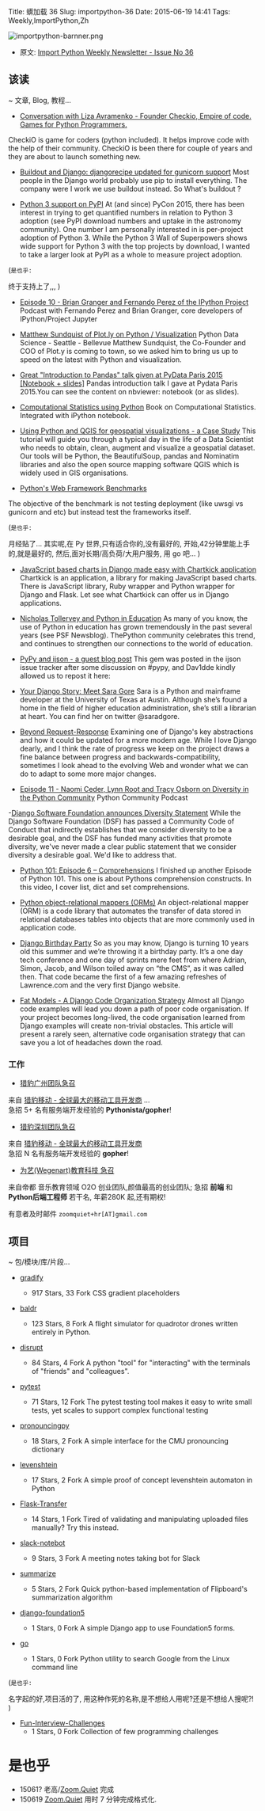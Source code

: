 Title: 蠎加载 36
Slug: importpython-36
Date: 2015-06-19 14:41
Tags: Weekly,ImportPython,Zh 

![importpython-barnner.png](http://zoomq.qiniudn.com/ZQCollection/snap/importpython-barnner.png?imageView2/2/h/210)


- 原文: [Import Python Weekly Newsletter - Issue No 36](http://importpython.com/newsletter/no/36/)


## 该读
~ 文章, Blog, 教程...

- [Conversation with Liza Avramenko - Founder Checkio, Empire of code. Games for Python Programmers.](http://importpython.com/blog/post/conversation-liza-avramenko-founder-checkio-empire-code-games-python-programmers)

CheckiO is game for coders (python included). It helps improve code with the help of their community. CheckiO is been there for couple of years and they are about to launch something new.

- [Buildout and Django: djangorecipe updated for gunicorn support](http://reinout.vanrees.org/weblog/2015/06/16/djangorecipe-gunicorn.html)
Most people in the Django world probably use pip to install everything. The company were I work we use buildout instead. So What's buildout ?

- [Python 3 support on PyPI](http://nothingbutsnark.svbtle.com/python-3-support-on-pypi)
At (and since) PyCon 2015, there has been interest in trying to get quantified numbers in relation to Python 3 adoption (see PyPI download numbers and uptake in the astronomy community). One number I am personally interested in is per-project adoption of Python 3. While the Python 3 Wall of Superpowers shows wide support for Python 3 with the top projects by download, I wanted to take a larger look at PyPI as a whole to measure project adoption.

(`是也乎:`

终于支持上了,,,
)

- [Episode 10 - Brian Granger and Fernando Perez of the IPython Project](http://podcastinit.podbean.com/e/episode-10-brian-granger-and-fernando-perez-of-the-ipython-project-1434193715/)
Podcast with Fernando Perez and Brian Granger, core developers of IPython/Project Jupyter

- [Matthew Sundquist of Plot.ly on Python / Visualization](http://www.meetup.com/seattle-python-data-science/events/223183575/)
Python Data Science - Seattle - Bellevue Matthew Sundquist, the Co-Founder and COO of Plot.y is coming to town, so we asked him to bring us up to speed on the latest with Python and visualization.

- [Great "Introduction to Pandas" talk given at PyData Paris 2015 [Notebook + slides]](https://github.com/jorisvandenbossche/2015-PyDataParis/)
Pandas introduction talk I gave at Pydata Paris 2015.You can see the content on nbviewer: notebook (or as slides).

- [Computational Statistics using Python](http://people.duke.edu/~ccc14/sta-663/index.html)
Book on Computational Statistics. Integrated with iPython notebook.

- [Using Python and QGIS for geospatial visualizations - a Case Study](https://www.airpair.com/python/posts/using-python-and-qgis-for-geospatial-visualization)
This tutorial will guide you through a typical day in the life of a Data Scientist who needs to obtain, clean, augment and visualize a geospatial dataset. Our tools will be Python, the BeautifulSoup, pandas and Nominatim libraries and also the open source mapping software QGIS which is widely used in GIS organisations.

- [Python's Web Framework Benchmarks](http://klen.github.io/py-frameworks-bench/)

The objective of the benchmark is not testing deployment (like uwsgi vs gunicorn and etc) but instead test the frameworks itself.

(`是也乎:`

月经贴了...
其实呢,在 Py 世界,只有适合你的,没有最好的,
开始,42分钟里能上手的,就是最好的,
然后,面对长期/高负荷/大用户服务, 用 go 吧...
)

- [JavaScript based charts in Django made easy with Chartkick application](http://www.rkblog.rk.edu.pl/w/p/javascript-based-charts-django-made-easy-chartkick-application/?c=1)
Chartkick is an application, a library for making JavaScript based charts. There is JavaScript library, Ruby wrapper and Python wrapper for Django and Flask. Let see what Chartkick can offer us in Django applications.

- [Nicholas Tollervey and Python in Education](http://feedproxy.google.com/~r/PythonSoftwareFoundationNews/~3/1_Jv7FJTmBE/nicholas-tollervey-and-python-in.html)
As many of you know, the use of Python in education has grown tremendously in the past several years (see PSF Newsblog). ThePython community celebrates this trend, and continues to strengthen our connections to the world of education.

- [PyPy and ijson - a guest blog post](http://feedproxy.google.com/~r/PyPyStatusBlog/~3/s7BbsumHImo/pypy-and-ijson-guest-blog-post.html)
This gem was posted in the ijson issue tracker after some discussion on #pypy, and Dav1dde kindly allowed us to repost it here:

- [Your Django Story: Meet Sara Gore](http://blog.djangogirls.org/post/121584829593)
Sara is a Python and mainframe developer at the University of Texas at Austin. Although she’s found a home in the field of higher education administration, she’s still a librarian at heart. You can find her on twitter @saradgore.

- [Beyond Request-Response](http://www.aeracode.org/2015/6/17/beyond-request-response/)
Examining one of Django's key abstractions and how it could be updated for a more modern age. While I love Django dearly, and I think the rate of progress we keep on the project draws a fine balance between progress and backwards-compatibility, sometimes I look ahead to the evolving Web and wonder what we can do to adapt to some more major changes.

- [Episode 11 - Naomi Ceder, Lynn Root and Tracy Osborn on Diversity in the Python Community](http://podcastinit.podbean.com/e/episode-11-naomi-ceder-lynn-root-and-tracy-osborn-on-diversity-in-the-python-community/)
Python Community
Podcast

-[Django Software Foundation announces Diversity Statement](https://www.djangoproject.com/weblog/2015/jun/16/django-software-foundation-announces-diversity-sta/)
While the Django Software Foundation (DSF) has passed a Community Code of Conduct that indirectly establishes that we consider diversity to be a desirable goal, and the DSF has funded many activities that promote diversity, we've never made a clear public statement that we consider diversity a desirable goal. We'd like to address that.

- [Python 101: Episode 6 – Comprehensions](http://feedproxy.google.com/~r/TheMouseVsThePython/~3/WkykyCGyflY/)
I finished up another Episode of Python 101. This one is about Pythons comprehension constructs. In this video, I cover list, dict and set comprehensions.

- [Python object-relational mappers (ORMs)](http://fullstackpython.com/object-relational-mappers-orms.html)
An object-relational mapper (ORM) is a code library that automates the transfer of data stored in relational databases tables into objects that are more commonly used in application code.

- [Django Birthday Party](http://revsys.com/blog/2015/jun/17/django-birthday-party/)
So as you may know, Django is turning 10 years old this summer and we’re throwing it a birthday party. It’s a one day tech conference and one day of sprints mere feet from where Adrian, Simon, Jacob, and Wilson toiled away on “the CMS”, as it was called then. That code became the first of a few amazing refreshes of Lawrence.com and the very first Django website.

- [Fat Models - A Django Code Organization Strategy](https://redbeacon.github.io/2014/01/28/Fat-Models-a-Django-Code-Organization-Strategy/)
Almost all Django code examples will lead you down a path of poor code organisation. If your project becomes long-lived, the code organisation learned from Django examples will create non-trivial obstacles. This article will present a rarely seen, alternative code organisation strategy that can save you a lot of headaches down the road. 





### 工作

-   [猎豹广州团队急召](https://github.com/cheetahmobile/CMBM/wiki/BmGzHr)

来自 [猎豹移动 - 全球最大的移动工具开发商](http://www.cmcm.com/zh-cn/cm-backup/) ...  
急招 5+ 名有服务端开发经验的 **Pythonista/gopher**!


-   [猎豹深圳团队急召](https://github.com/cheetahmobile/CMBM/wiki/BmSzHr)

来自 [猎豹移动 - 全球最大的移动工具开发商](http://www.cmcm.com/zh-cn/cm-backup/)   
急招 N 名有服务端开发经验的 **gopher**!


- [为艺(Wegenart)教育科技 急召](https://github.com/ZoomQuiet/zoomquiet/wiki/Hr4Wegenart)

来自帝都 音乐教育领域 O2O 创业团队,颜值最高的创业团队;
急招 **前端** 和 **Python后端工程师** 若干名, 年薪280K 起,还有期权!

有意者及时邮件 `zoomquiet+hr[AT]gmail.com`


## 项目
~ 包/模块/库/片段...


- [gradify](https://github.com/fraser-hemp/gradify)
    - 917 Stars, 33 Fork
CSS gradient placeholders

- [baldr](https://github.com/motet/baldr)
    - 123 Stars, 8 Fork
A flight simulator for quadrotor drones written entirely in Python.

- [disrupt](https://github.com/dellis23/disrupt)
    - 84 Stars, 4 Fork
A python "tool" for "interacting" with the terminals of "friends" and "colleagues".

- [pytest](https://github.com/pytest-dev/pytest)
    - 71 Stars, 12 Fork
The pytest testing tool makes it easy to write small tests, yet scales to support complex functional testing

- [pronouncingpy](https://github.com/aparrish/pronouncingpy)
    - 18 Stars, 2 Fork
A simple interface for the CMU pronouncing dictionary

- [levenshtein](https://github.com/julesjacobs/levenshtein)
    - 17 Stars, 2 Fork
A simple proof of concept levenshtein automaton in Python

- [Flask-Transfer](https://github.com/justanr/Flask-Transfer)
    - 14 Stars, 1 Fork
Tired of validating and manipulating uploaded files manually? Try this instead.

- [slack-notebot](https://github.com/dz/slack-notebot)
    - 9 Stars, 3 Fork
A meeting notes taking bot for Slack

- [summarize](https://github.com/despawnerer/summarize)
    - 5 Stars, 2 Fork
Quick python-based implementation of Flipboard's summarization algorithm

- [django-foundation5](https://github.com/hmleal/django-foundation5)
    - 1 Stars, 0 Fork
A simple Django app to use Foundation5 forms.

- [go](https://github.com/austinjdean/go)
    - 1 Stars, 0 Fork
Python utility to search Google from the Linux command line

(`是也乎:`

名字起的好,项目活的了,
用这种作死的名称,是不想给人用呢?还是不想给人搜呢?!
)

- [Fun-Interview-Challenges](https://github.com/kpandya91/Fun-Interview-Challenges)
    - 1 Stars, 0 Fork
Collection of few programming challenges


# 是也乎

- 15061? 老高/[Zoom.Quiet](http://zoomquiet.io) 完成
- 150619 [Zoom.Quiet](http://zoomquiet.io) 用时 7 分钟完成格式化.
